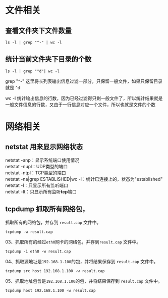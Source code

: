 # 文件相关
## 查看文件夹下文件数量
```shell
ls -l | grep "^-" | wc -l
```
## 统计当前文件夹下目录的个数
```shell
ls -l | grep "^d"| wc -l
```

grep "^-"
这里将长列表输出信息过滤一部分，只保留一般文件，如果只保留目录就是 `^d`

wc -l 
统计输出信息的行数，因为已经过滤得只剩一般文件了，所以统计结果就是一般文件信息的行数，又由于一行信息对应一个文件，所以也就是文件的个数


# 网络相关

## netstat  用来显示网络状态

netstat -anp：显示系统端口使用情况  
netstat -nupl：UDP类型的端口  
netstat -ntpl：TCP类型的端口  
netstat -na|grep ESTABLISHED|wc -l：统计已连接上的，状态为"established"  
netstat -l：只显示所有监听端口  
netstat -lt：只显示所有监听**tcp**端口

## tcpdump  抓取所有网络包，

抓取所有的网络包，并存到 `result.cap` 文件中。
```text
tcpdump -w result.cap
```
03、抓取所有的经过`eth0`网卡的网络包，并存到`result.cap` 文件中。
```text
tcpdump -i eth0 -w result.cap
```
04、抓取源地址是`192.168.1.100`的包，并将结果保存到 `result.cap` 文件中。
```text
tcpdump src host 192.168.1.100 -w result.cap
```
05、抓取地址包含是`192.168.1.100`的包，并将结果保存到 `result.cap` 文件中。
```text
tcpdump host 192.168.1.100 -w result.cap
```